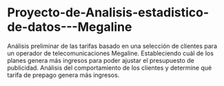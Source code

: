 # Proyecto-de-Analisis-estadistico-de-datos---Megaline
Análisis preliminar de las tarifas basado en una selección de clientes para un operador de telecomunicaciones Megaline. Estableciendo cuál de los planes genera más ingresos para poder ajustar el presupuesto de publicidad. Análisis del comportamiento de los clientes y determine qué tarifa de prepago genera más ingresos.
